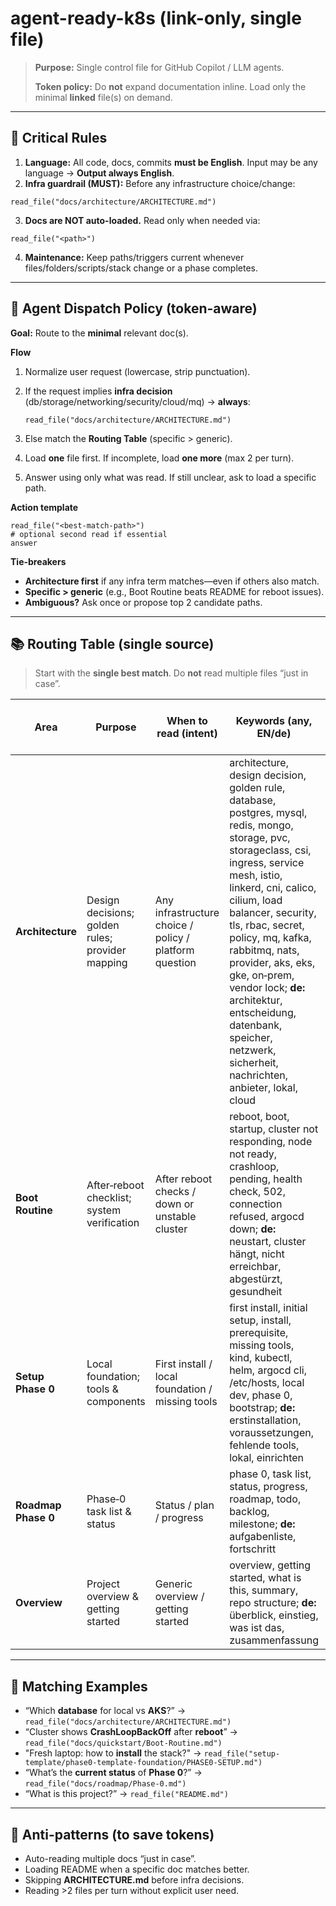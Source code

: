 # agent-ready-k8s (link-only, single file)

> **Purpose:** Single control file for GitHub Copilot / LLM agents.
>
> **Token policy:** Do **not** expand documentation inline. Load only the minimal **linked** file(s) on demand.

---

## 🚨 Critical Rules

1. **Language:** All code, docs, commits **must be English**. Input may be any language → **Output always English**.
2. **Infra guardrail (MUST):** Before any infrastructure choice/change:

```
read_file("docs/architecture/ARCHITECTURE.md")
```

3. **Docs are NOT auto-loaded.** Read only when needed via:

```
read_file("<path>")
```

4. **Maintenance:** Keep paths/triggers current whenever files/folders/scripts/stack change or a phase completes.

---

## 🧭 Agent Dispatch Policy (token-aware)

**Goal:** Route to the **minimal** relevant doc(s).

**Flow**

1. Normalize user request (lowercase, strip punctuation).
2. If the request implies **infra decision** (db/storage/networking/security/cloud/mq) → **always**:

   ```
   read_file("docs/architecture/ARCHITECTURE.md")
   ```
3. Else match the **Routing Table** (specific > generic).
4. Load **one** file first. If incomplete, load **one more** (max 2 per turn).
5. Answer using only what was read. If still unclear, ask to load a specific path.

**Action template**

```
read_file("<best-match-path>")
# optional second read if essential
answer
```

**Tie-breakers**

* **Architecture first** if any infra term matches—even if others also match.
* **Specific > generic** (e.g., Boot Routine beats README for reboot issues).
* **Ambiguous?** Ask once or propose top 2 candidate paths.

---

## 📚 Routing Table (single source)

> Start with the **single best match**. Do **not** read multiple files “just in case”.

| Area                | Purpose                                          | When to read (intent)                                  | **Keywords** (any, EN/de)                                                                                                                                                                                                                                                                                                                                                                                                         | **Deny (do not route if these dominate)**          | Path                                |
| ------------------- | ------------------------------------------------ | ------------------------------------------------------ | --------------------------------------------------------------------------------------------------------------------------------------------------------------------------------------------------------------------------------------------------------------------------------------------------------------------------------------------------------------------------------------------------------------------------------- | -------------------------------------------------- | ----------------------------------- |
| **Architecture**    | Design decisions; golden rules; provider mapping | Any infrastructure choice / policy / platform question | architecture, design decision, golden rule, database, postgres, mysql, redis, mongo, storage, pvc, storageclass, csi, ingress, service mesh, istio, linkerd, cni, calico, cilium, load balancer, security, tls, rbac, secret, policy, mq, kafka, rabbitmq, nats, provider, aks, eks, gke, on‑prem, vendor lock; **de:** architektur, entscheidung, datenbank, speicher, netzwerk, sicherheit, nachrichten, anbieter, lokal, cloud | readme, overview                                   | `docs/architecture/ARCHITECTURE.md` |
| **Boot Routine**    | After‑reboot checklist; system verification      | After reboot checks / down or unstable cluster         | reboot, boot, startup, cluster not responding, node not ready, crashloop, pending, health check, 502, connection refused, argocd down; **de:** neustart, cluster hängt, nicht erreichbar, abgestürzt, gesundheit                                                                                                                                                                                                                  | install, setup, phase 0, architecture              | `docs/quickstart/Boot-Routine.md`   |
| **Setup Phase 0**   | Local foundation; tools & components             | First install / local foundation / missing tools       | first install, initial setup, install, prerequisite, missing tools, kind, kubectl, helm, argocd cli, /etc/hosts, local dev, phase 0, bootstrap; **de:** erstinstallation, voraussetzungen, fehlende tools, lokal, einrichten                                                                                                                                                                                                      | reboot, crashloop, node not ready, architecture    | `setup-template/phase0-template-foundation/PHASE0-SETUP.md`   |
| **Roadmap Phase 0** | Phase‑0 task list & status                       | Status / plan / progress                               | phase 0, task list, status, progress, roadmap, todo, backlog, milestone; **de:** aufgabenliste, fortschritt                                                                                                                                                                                                                                                                                                                       | reboot, install, setup, architecture               | `docs/roadmap/Phase-0.md`           |
| **Overview**        | Project overview & getting started               | Generic overview / getting started                     | overview, getting started, what is this, summary, repo structure; **de:** überblick, einstieg, was ist das, zusammenfassung                                                                                                                                                                                                                                                                                                       | aks, eks, gke, reboot, install, phase 0, crashloop | `README.md`                         |

---

## 🧪 Matching Examples

* “Which **database** for local vs **AKS**?” → `read_file("docs/architecture/ARCHITECTURE.md")`
* “Cluster shows **CrashLoopBackOff** after **reboot**” → `read_file("docs/quickstart/Boot-Routine.md")`
* "Fresh laptop: how to **install** the stack?" → `read_file("setup-template/phase0-template-foundation/PHASE0-SETUP.md")`
* “What’s the **current status** of **Phase 0**?” → `read_file("docs/roadmap/Phase-0.md")`
* “What is this project?” → `read_file("README.md")`

---

## 🧱 Anti-patterns (to save tokens)

* Auto-reading multiple docs “just in case”.
* Loading README when a specific doc matches better.
* Skipping **ARCHITECTURE.md** before infra decisions.
* Reading >2 files per turn without explicit user need.
